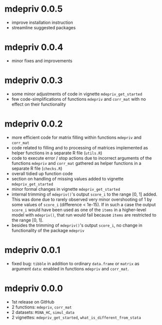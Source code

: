 # mdepriv 0.0.5
* improve installation instruction
* streamline suggested packages

# mdepriv 0.0.4
* minor fixes and improvements

# mdepriv 0.0.3
* some minor adjustments of code in vignette `mdepriv_get_started`
* few code-simplifications of functions `mdepriv` and `corr_mat` with no effect on their functionality

# mdepriv 0.0.2
* more efficient code for matrix filling within functions `mdepriv` and `corr_mat`
* code related to filling and to processing of matrices implemented as helper functions in a separate R file (`utils.R`)
* code to execute error / stop actions due to incorrect arguments of the functions `mdepriv` and `corr_mat` gathered as helper functions in a separate R file (`checks.R`)
* overall tidied up function code
* section on handling of missing values added to vignette `mdepriv_get_started`
* minor formal changes in vignette `mdepriv_get_started`
* internal trimming of `mdepriv()`'s output `score_i` to the range [0, 1] added. This was done due to rarely observed very minor overshooting of 1 by some values of `score_i` (difference < 1e-15). If in such a case the output  `score_i` would have been used as one of the `items` in a higher-level model with `mdepriv()`, that run would fail because `items` are restricted to the range [0, 1].
* besides the trimming of `mdepriv()`'s output `score_i`, no change in functionality of the package `mdepriv`

# mdepriv 0.0.1
* fixed bug: `tibble` in addition to ordinary `data.frame` or `matrix` as argument `data`: enabled in functions `mdepriv` and `corr_mat`.

# mdepriv 0.0.0
* 1st release on GitHub
* 2 functions: `mdepriv`, `corr_mat`
* 2 datasets: `MSNA_HC`, `simul_data`
* 2 vignettes: `mdepriv_get_started`, `what_is_different_from_stata`
